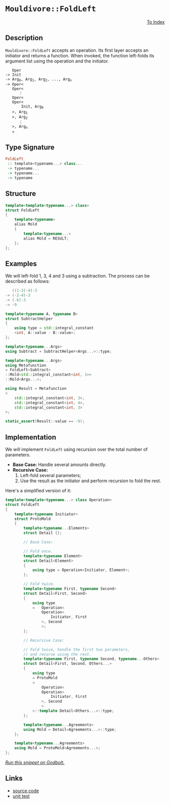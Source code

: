 <!-- Copyright 2024 Feng Mofan
SPDX-License-Identifier: Apache-2.0 -->

# `Mouldivore::FoldLeft`

<p style='text-align: right;'><a href="../../../facilities/metafunctions.md#mouldivore-fold-left">To Index</a></p>

## Description

`Mouldivore::FoldLeft` accepts an operation.
Its first layer accepts an initiator and returns a function.
When invoked, the function left-folds its argument list using the operation and the initiator.

<pre><code>   Oper
-> Init
-> Arg<sub>0</sub>, Arg<sub>1</sub>, Arg<sub>2</sub>, ..., Arg<sub>n</sub>
-> Oper&lt;
   Oper&lt;
      &vellip;
   Oper&lt;
   Oper&lt;
       Init, Arg<sub>0</sub>
   &gt;, Arg<sub>1</sub>
   &gt;, Arg<sub>2</sub>
      &vellip;
   &gt;, Arg<sub>n</sub>
   &gt;</code></pre>

## Type Signature

```Haskell
FoldLeft
 :: template<typename...> class...
 -> typename...
 -> typename...
 -> typename
```

## Structure

```C++
template<template<typename...> class>
struct FoldLeft
{
    template<typename>
    alias Mold
    {
        template<typename...>
        alias Mold = RESULT;
    };
};
```

## Examples

We will left-fold 1, 3, 4 and 3 using a subtraction.
The process can be described as follows:

```C++
   ((1-3)-4)-3
-> (-2-4)-3
-> (-6)-3
-> -9
```

```C++
template<typename A, typename B>
struct SubtractHelper
{
    using type = std::integral_constant
    <int, A::value - B::value>;
};

template<typename...Args>
using Subtract = SubtractHelper<Args...>::type;

template<typename...Args>
using Metafunction 
= FoldLeft<Subtract>
::Mold<std::integral_constant<int, 1>>
::Mold<Args...>;

using Result = Metafunction
<
    std::integral_constant<int, 3>,
    std::integral_constant<int, 4>,
    std::integral_constant<int, 3>
>;

static_assert(Result::value == -9);
```

## Implementation

We will implement `FoldLeft` using recursion over the total number of parameters.

- **Base Case:** Handle several amounts directly.
- **Recursive Case:**
  1. Left-fold several parameters;
  2. Use the result as the initiator and perform recursion to fold the rest.

Here's a simplified version of it:

```C++
template<template<typename...> class Operation>
struct FoldLeft
{
    template<typename Initiator>
    struct ProtoMold
    {
        template<typename...Elements>
        struct Detail {};

        // Base Case:

        // Fold once.
        template<typename Element>
        struct Detail<Element>
        {
            using type = Operation<Initiator, Element>;
        };

        // Fold twice.
        template<typename First, typename Second>
        struct Detail<First, Second>
        {
            using type
            =   Operation<
                Operation<
                    Initiator, First
                >, Second
                >;
        };

        // Recursive Case:

        // Fold twice, handle the first two parameters,
        // and recurse using the rest.
        template<typename First, typename Second, typename...Others>
        struct Detail<First, Second, Others...>
        {
            using type
            = ProtoMold
            <
                Operation<
                Operation<
                    Initiator, First
                >, Second
                >
            >::template Detail<Others...>::type;
        };

        template<typename...Agreements>
        using Mold = Detail<Agreements...>::type;
    };

    template<typename...Agreements>
    using Mold = ProtoMold<Agreements...>;
};
```

[*Run this snippet on Godbolt.*](https://godbolt.org/#z:OYLghAFBqd5QCxAYwPYBMCmBRdBLAF1QCcAaPECAMzwBtMA7AQwFtMQByARg9KtQYEAysib0QXACx8BBAKoBnTAAUAHpwAMvAFYTStJg1DIApACYAQuYukl9ZATwDKjdAGFUtAK4sGIAMwAbKSuADJ4DJgAcj4ARpjEIAAcwQAOqAqETgwe3r4BaRlZAuGRMSzxiSm2mPaOAkIETMQEuT5%2BQTV12Y3NBKXRcQnJwQpNLW35nWN9A%2BWVIwCUtqhexMjsHASYLKkG2yb%2Bbtu7%2B5iHxwCeqYysmAB0j4fYANTIBgoKLwDyN8RM9QYzxMGgAgmNiF4HC8AGKedChTBUAgg0EmADsVjBLxxLxOewB5yOBGutzYLwAkgwsgCSMDsbiIVCCC9lMRUEQALLw1G4l4YrGgvl8/FnC4km7MNiPe7YehsQQKelC4U4pnQgAimCadH5mIxGsOgt5qpeAHozS8LEwlC83Db2KiTaqLbD4S8BBt7s7haLCeLSVLMC85TtGCj/NgfXz1SytTraBdQwqI1GGaqBdHTV5MkY8aT%2Bf4NT8/gDshcqTSiGQQ/Lw8D/ILTXrDY2nenha64bR0HiAO54L1ZnF%2Bg7EwN3WF4YhjUj5yWToSYNAMdDK5uxl7xph0C4w6ezl5LldryPDvVN5u4nMRYDz84d5uHYs434JMsCC7n5tv/6Ar%2BPleqqVo4tI1vuM4ooBQHPHOx4CGu0FXg2l4ZuirbGkhroAErLmsmQAG7BvaSggO2Koupa3a9gQA4bHOCCGOg9B4ggwY0JB/aoC8qTNHc2wzqQ56ukxLzEHhM7BjeeYEGxYmYGM3pIaORJXAu5IQYeEpksG8GrnO2lBjK3yyQkSpnkhm7bruRyaQQcHLghc4mWxM4yuupqZkhfLSXe2nfriz6suyXI8t5gVHAFqq/h%2BQKReF0Wlv%2B8UUUBpogXgYFznZUXCrBR6OauuV8h5MGRiAIAqVu2o7omRwuWZ7nlZVpJGueBptWC54qQG6kPI8oLAOJYaKqVwq%2BS83I9oWxbWXVbiDcNKYKE12AVf5bYdh1m1oh2PXjn1MqLZgI0EOZaapRNU29kFbIcqg10XMdp0rU8Z47dtmGgmaABUf3/QDgNmqiv3/S8AAqClnS8APA2CoOA4jf1w7taJmP4ETvF4WCFm4XiOLQhCXMqqL7WpOkvKCBkTuSVgWeCBCQtCQheLEjNMA4AAStR/E6%2BodhN2kzS8YzoBVETbENYgAPorjMgg%2BhcEtzqCFUEWIXjBgAtFaasa0SUYfehnWo2Thl3EdxDAOdqITSzbP/NCQX2%2BzXM8wkT1W693rNRtX1mzT/X3KCXvKldNVUF4DAONk/JdUWbo9oiyIXC7jupqiFWPUcovi4ImBS7QssCPLEZuMrLxcA2F1ZzyRwh9bq0m7buZ3rhCheLQLJBZyEdRzHn7x24Pq5yAEsF/8Rdy00CtHBX/iwSPBBi2P%2BeF8XDCl0rghzpIi8dqP4/r9Phhl/PJPvV9MyOMg0s2koLQQO3ncEHr3jBs%2BQVawAnIsRocMsWgnAACsvA/AcC0KQVAnBh6WGsCLVY6wP7ox4KQV%2BECAHLAANYgGAZIe4GhJBcHRP4DQwCNBmECIEMwSQkj6E4JIXgLAJAaA0KQcBkDoEcF4AoEAbD0FaGWHAWAMBEAgFWAQVI%2BNyCUDQLsOgCQoh3E4KoFIWtAiSBeMAZAyBK74LMLwTA%2BBqx4DFlwGQggRBiHYFICx8glBqE0DoPQfZ/ipE4DwQBICwFOKgZwb4%2BMpEslQFQF4qjAjqM0do3RUh7hmBeBADw8j6DEH5CgxYvABEANIBAJAcjUgKLIBQCA%2BTCkgGAFIMwfA6ACV4RAWIvjYgRGaJcDxvAmnMGIJcb4sRtDLnQaguRKZvgMFoK0jBpAsCxC8MAe0tBaC8O4LwLALBDDAHEBM/A4kY5EUWZAzAqg8LbDaeQfOQCJmE1iP8LpHgsC%2BMZngZhSzSBEWILEDImAtSrKMITIwTjlhUAMNbAAangTAfY3zgNQfwSxohxC2JhfYlQ6gJm6HMQYP5pg4GWH0HgWIvDIDLFQKkQEiytai2fFiqwlgzCcNecQUxCl4DLDsP07ILhVyTD8OYsIERBgVGGOY9ImRARcr0MK4oDA5hDESOY1lA8GC9AmJ4doeh5WAiVf0Pl8xBW2HGK0FV%2BQ5X6ulQK2VLLEEbAkF4jgoD2G%2BK4WEtRGitE6L0XEhJuBCAkDSf4LgGS0H/OWGxJgWBEgQGwSASQ/h7jf38OiSQhCzCSECKw4BgRv70I4Iw0gzC/X3ECFwQISRv5JCLXgrgwC43BA4bwLhPC%2BGBowUI0RuTxGBOkcU0pKSlFsE4M0FgBF0RayYG8DFd4uDf3uFwAhhjjEkFMXoRFVj4XSERYoZFvjdBVNcUwdxSybV2trX4jgATJH4w9KEgdQ6R1jrWZXKdM6NAJKSQUlJvqzABqyUIvJqBkkJBkSUv9b7hjXuHe8NZk6uBsJoF3MylAGkTI6S0k5yGuk9L6Q4E5QzwwjLGb4qZMy5kLJOSstZGzIFbLZbs3xByjmbFQePc5kDLnXMuLczYkCHlPNQa895SgvnkdvP8vgQKFCgvBZCk5y64U2LXbIDdjjUUgCqeOlA1hrC4vxcyqBJLshkopUWKl1haV1vpYyglEauhsucBAVwYqeWrlNQsIVRRRWGu5aQCVgJnO6vVT0fVDnrMKs1b52Veq%2BhBZmC0ML1qVhrCtf6rNR6HWcBeGB29EG8yTunQQz187UnmD9V%2BoNpAQ1hsoDanNeap2EPRFW9EJDJDJo0eY499bbCNu/Tk1tSAJFBMA92xRyiOADpdSwBQBFdEERy2cMYc7vUMrMXYldcm7GKZRZA3Q/hSC7v3Z45LPiJlcLPUEy96XiAsHG5N6bs3CRjBfcBwpvr/AlebTk39/6imyKeykkAU3UipGljN7%2B0s5sEDvpdjR1S4MzgQ405pXTUOI%2B6b0/p2G/3DNGeMyjmBpmzLECR55ZGfmceWdOajTKJl0eQPjBjvAmO%2BNYy0jj9yGU8d4Hxj5gmfnCfe4CpgIKwUQslNJ2Qq2JDycEBtrdAR9BrPU9imwlzLNEr0yXTgZpc7GZpXShIS2mWEuC4CDl7gPN6F5WUGV4q3PZCC957IsW5W1Bs4qwL5vnfdAaCa7V1vjWRY9xFmLvuzVxYUJamxh6jucLS2NzRE2psvBB/ccH%2BXFu%2Bv9Zk0r5XhhWfOdVlTU7/D%2BGAeQohrDi/omLfa47nAG38NKzgyQwDY3AKSJQ7%2Bkhv4kPjVwHb5z/DR7rXXptgibUGJrzH7ho/MEvLMuyyQQA)

## Links

- [source code](../../../../conceptrodon/mouldivore/fold_left.hpp)
- [unit test](../../../../tests/unit/metafunctions/mouldivore/fold_left.test.hpp)
